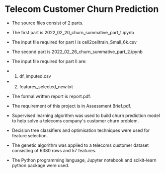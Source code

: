# Telecom Customer Churn Prediction

- The source files consist of 2 parts. 
- The first part is 2022_02_20_churn_summative_part_1.ipynb
- The input file required for part I is cell2celltrain_Small_6k.csv
- The second part is 2022_02_26_churn_summative_part_2.ipynb
- The input file required for part II are:
- 1) df_imputed.csv
- 2) features_selected_new.txt

- The formal written report is report.pdf.
- The requirement of this project is in Assessment Brief.pdf.

- Supervised learning algorithm was used to build churn prediction model to help solve a telecoms company's customer churn problem.
- Decision tree classifiers and optimisation techniques were used for feature selection. 
- The genetic algorithm was applied to a telecoms customer dataset consisting of 6380 rows and 57 features. 
- The Python programming language, Jupyter notebook and scikit-learn python package were used.
